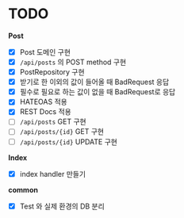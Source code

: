 # TODO

**Post**

- [x] Post 도메인 구현
- [x] `/api/posts` 의 POST method 구현
- [x] PostRepository 구현
- [x] 받기로 한 이외의 값이 들어올 때 BadRequest 응답
- [x] 필수로 필요로 하는 값이 없을 때 BadRequest로 응답
- [x] HATEOAS 적용
- [x] REST Docs 적용
- [ ] `/api/posts` GET 구현
- [ ] `/api/posts/{id}` GET 구현
- [ ] `/api/posts/{id}` UPDATE 구현

**Index**

- [x] index handler 만들기

**common**

- [x] Test 와 실제 환경의 DB 분리